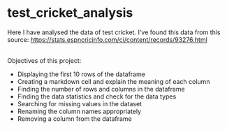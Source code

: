 # test_cricket_analysis
Here I have analysed the data of test cricket. I've found this data from this source:  https://stats.espncricinfo.com/ci/content/records/93276.html
<br> <br> 

Objectives of this project: <br>
- Displaying the first 10 rows of the dataframe <br>
- Creating a markdown cell and explain the meaning of each column <br>
- Finding the number of rows and columns in the dataframe <br>
- Finding the data statistics and check for the data types <br>
- Searching for missing values in the dataset <br>
- Renaming the column names appropriately <br>
- Removing a column from the dataframe 
